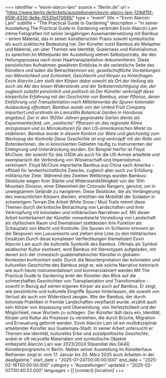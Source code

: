 +++
identifier = "esvin-alarcn-lam"
source = "Berlin.de"
url = "https://www.berlin.de/tickets/ausstellungen/esvin-alarcn-lam-129df15f-659f-4330-9e9e-15530ef70699/"
type = "event"
title = "Esvin Alarcón Lam"
subtitle = "The Practical Guide to Gardening"
description = "In seiner Ausstellung The Practical Guide to Gardening verbindet Esvin Alarcón Lam intime Fotografien mit seiner langjährigen Auseinandersetzung mit Bambus – einem Material, das in seiner künstlerischen Praxis sowohl symbolische als auch praktische Bedeutung hat. Der Künstler nutzt Bambus als Metapher und Material, um über Themen wie Identität, Queerness und Kolonialismus zu sprechen.Im Mittelpunkt der Ausstellung stehen Selbstporträts, die den Heilungsprozess nach einer Haartransplantation dokumentieren. Diese persönlichen Aufnahmen gewähren Einblicke in die verletzliche Seite des Künstlers und laden die Betrachter*innen ein, gesellschaftliche Vorstellungen von Männlichkeit und Schönheit, Geschlecht und Körper zu hinterfragen. Esvin Alarcón Lam stellt den Körper dabei sowohl als Ort der Heilung als auch als Akt des leisen Widerstands und der Selbstermächtigung dar, der zugleich zutiefst persönlich und politisch ist.Der Künstler verknüpft diese körperliche Erfahrung mit der Geschichte von Bambus, einer Pflanze, deren Einführung und Transplantation nach Mittelamerika die Spuren kolonialer Ausbeutung offenbart. Bambus wurde von der United Fruit Company importiert und erstmals im Lancetilla Botanical Garden in Honduras angebaut. Der in den 1920er Jahren gegründete Garten diente als Experimentierfeld, um „exotische“ Pflanzen an das regionale Klima anzupassen und so Monokulturen für den US-amerikanischen Markt zu etablieren. Bambus wurde in diesem Kontext zur Ware und gleichzeitig zum Werkzeug der Kontrolle.Diese Geschichte ist eng verknüpft mit der Rolle von Botaniker*innen, die in kolonisierten Gebieten häufig zu Instrumenten der Enteignung und Unterdrückung wurden. Ein Beispiel hierfür ist Floyd McClure, der sowohl für das USDA als auch für die US-Armee arbeitete und exemplarisch die Verbindung von Wissenschaft und Imperialismus verkörpert. Floyd McClure importierte Bambus aus China nach Amerika – offiziell für landwirtschaftliche Zwecke, zugleich aber auch zur Erfüllung militärischer Ziele. Während des Zweiten Weltkriegs wurden Bambus-Skistöcke wegen ihrer Stärke und Widerstandsfähigkeit von der 10th Mountain Division, einer Eliteeinheit der Colorado Rangers, genutzt, um in unwegsamem Gelände zu navigieren. Diese Skistöcke, die als Verlängerung des menschlichen Körpers dienten, erhöhten die Mobilität der Soldaten in schwierigem Terrain.Die Arbeit White Snow / Mud Trails nimmt diese Themen durch die kritische Betrachtung von Landschaften und ihrer Verknüpfung mit kolonialen und militärischen Narrativen auf. Mit dieser Arbeit konterkariert der Künstler romantisierte Vorstellung von Landschaft als idyllischem Raum und thematisiert stattdessen ihre Funktion als Schauplatz von Macht und Kontrolle. Die Spuren im Schlamm erinnern an die Skispuren von Luxusresorts und ziehen eine Linie zu den militärischen Einsätzen.Durch diese komplexen Verflechtungen thematisiert Esvin Alarcón Lam auch die kulturelle Symbolik des Bambus. Oftmals als Symbol asiatischer Kultur exotisiert, wird Bambus mit Stereotypen aufgeladen, mit denen sich der chinesisch-guatemaltekischer Künstler in globalen Kontexten konfrontiert sieht. Durch die Neuinterpretation der kolonialen und kulturellen Geschichte des Bambus zeigt er, wie solche Narrative historisch wie auch heute instrumentalisiert und kommerzialisiert werden.Mit The Practical Guide to Gardening lenkt der Künstler den Blick auf die schmerzhaften Geschichten von Transplantation und Transformation – sowohl in Bezug auf seinen eigenen Körper als auch auf Bambus. Er zeigt, wie persönliche und kulturelle Eingriffe Spuren hinterlassen, die sowohl von Verlust als auch von Widerstand zeugen. Wie der Bambus, der durch koloniale Praktiken in fremde Landschaften verpflanzt wurde, erzählt auch sein Körper von Anpassung und Überwindung, von Verletzlichkeit und der Möglichkeit, neue Wurzeln zu schlagen. Der Künstler lädt dazu ein, Identität, Körper und Kultur als Prozesse zu verstehen, die durch Brüche, Migration und Erneuerung geformt werden. Esvin Alarcón Lam ist ein multidisziplinär arbeitender Künstler aus Guatemala-Stadt. In seiner Arbeit untersucht er Themen wie Identität, kulturelles Erbe und sozialpolitische Geschichte, wobei er oft recycelte Materialien und symbolische Objekte einbezieht.Alarcón Lam war 2023/2024 Stipendiat des DAAD Künstlerprogramms in Berlin. Neben seiner Ausstellung im Künstlerhaus Bethanien zeigt er vom 17. Januar bis 20. März 2025 auch Arbeiten in der daadgalerie."
start_date = "2025-01-24T00:00:00.000"
end_date = "2025-02-16T00:00:00.000"
category = "Ausstellungen"
updated = "2025-02-03T00:40:53.000"
languages = []
[contact]
[location]
+++